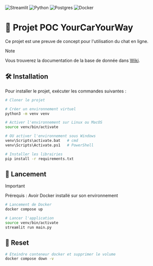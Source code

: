 ![Streamlit](https://img.shields.io/badge/Streamlit-%23FE4B4B.svg?style=for-the-badge&logo=streamlit&logoColor=white)
![Python](https://img.shields.io/badge/python-3670A0?style=for-the-badge&logo=python&logoColor=ffdd54)
![Postgres](https://img.shields.io/badge/postgres-%23316192.svg?style=for-the-badge&logo=postgresql&logoColor=white)
![Docker](https://img.shields.io/badge/docker-%230db7ed.svg?style=for-the-badge&logo=docker&logoColor=white)

# 🚗 Projet POC YourCarYourWay

Ce projet est une preuve de concept pour l'utilisation du chat en ligne.

> [!NOTE]
> Vous trouverez la documentation de la base de donnée dans [Wiki](https://github.com/Tom-DevWeb/OC-DA_Angular_Java-P13_YourCarYourWay/wiki).


## 🛠️ Installation

Pour installer le projet, exécuter les commandes suivantes :

```bash
# Cloner le projet

# Créer un environnement virtuel
python3 -m venv venv

# Activer l'environnement sur Linux ou MacOS
source venv/bin/activate

# OU activer l'environnement sous Windows
venv\Scripts\activate.bat   # cmd
venv\Scripts\Activate.ps1   # PowerShell

# Installer les librairies
pip install -r requirements.txt
```

## 🚀 Lancement

> [!IMPORTANT]
> Prérequis :
> Avoir Docker installé sur son environnement

```bash
# Lancement de Docker
docker compose up
```

```bash
# Lancer l'application
source venv/bin/activate
streamlit run main.py
```

## 🚮 Reset

```bash
# Éteindre conteneur docker et supprimer le volume
docker compose down -v
```
